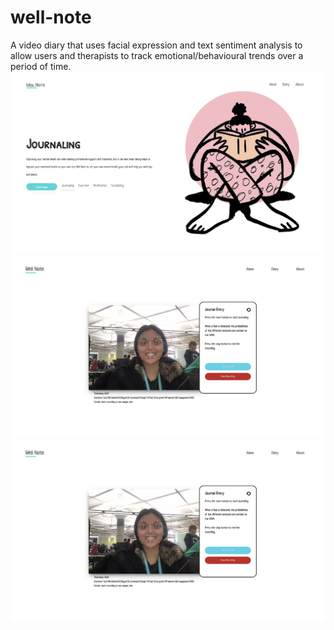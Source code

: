 # well-note
A video diary that uses facial expression and text sentiment analysis to allow users and therapists to track emotional/behavioural trends over a period of time.
![Homepage](https://github.com/gracejyzhang/well-note/blob/master/Images/homepage.png)
![Recorder](https://github.com/gracejyzhang/well-note/blob/master/Images/recorder.png)
![Entry](https://github.com/gracejyzhang/well-note/blob/master/Images/recorder.png)
